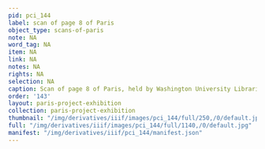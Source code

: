 ```yaml
---
pid: pci_144
label: scan of page 8 of Paris
object_type: scans-of-paris
note: NA
word_tag: NA
item: NA
link: NA
notes: NA
rights: NA
selection: NA
caption: Scan of page 8 of Paris, held by Washington University Libraries
order: '143'
layout: paris-project-exhibition
collection: paris-project-exhibition
thumbnail: "/img/derivatives/iiif/images/pci_144/full/250,/0/default.jpg"
full: "/img/derivatives/iiif/images/pci_144/full/1140,/0/default.jpg"
manifest: "/img/derivatives/iiif/pci_144/manifest.json"
---
```


